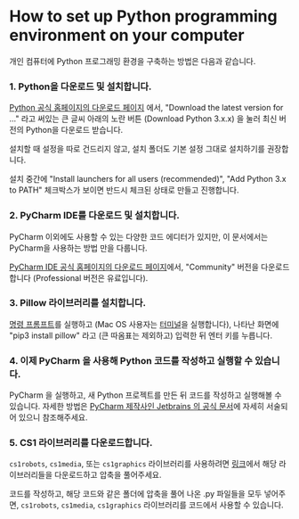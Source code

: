 # How to set up Python programming environment on your computer

개인 컴퓨터에 Python 프로그래밍 환경을 구축하는 방법은 다음과 같습니다.

### 1. Python을 다운로드 및 설치합니다.

[Python 공식 홈페이지의 다운로드 페이지](https://www.python.org/downloads/) 에서, "Download the latest version for ..." 라고 써있는 큰 글씨 아래의 노란 버튼 (Download Python 3.x.x) 을 눌러 최신 버전의 Python을 다운로드 받습니다.

설치할 때 설정을 따로 건드리지 않고, 설치 폴더도 기본 설정 그대로 설치하기를 권장합니다.

설치 중간에 "Install launchers for all users (recommended)", "Add Python 3.x to PATH" 체크박스가 보이면 반드시 체크된 상태로 만들고 진행합니다.

### 2. PyCharm IDE를 다운로드 및 설치합니다.

PyCharm 이외에도 사용할 수 있는 다양한 코드 에디터가 있지만, 이 문서에서는 PyCharm을 사용하는 방법 만을 다룹니다. 

[PyCharm IDE 공식 홈페이지의 다운로드 페이지](https://www.jetbrains.com/pycharm/download/)에서, "Community" 버전을 다운로드 합니다 (Professional 버전은 유료입니다).

### 3. Pillow 라이브러리를 설치합니다.

[명령 프롬프트](https://ko.wikihow.com/%EC%9C%88%EB%8F%84%EC%9A%B0%EC%A6%88%EC%97%90%EC%84%9C-%EB%AA%85%EB%A0%B9-%ED%94%84%EB%A1%AC%ED%94%84%ED%8A%B8%EB%A5%BC-%EC%97%AC%EB%8A%94-%EB%B0%A9%EB%B2%95)를 실행하고 (Mac OS 사용자는 [터미널](https://support.apple.com/ko-kr/guide/terminal/apd5265185d-f365-44cb-8b09-71a064a42125/mac#:~:text=Mac%EC%97%90%EC%84%9C%20%EB%8B%A4%EC%9D%8C%20%EC%A4%91%20%ED%95%98%EB%82%98,%ED%84%B0%EB%AF%B8%EB%84%90%EC%9D%84%20%EC%9D%B4%EC%A4%91%20%ED%81%B4%EB%A6%AD%ED%95%98%EC%8B%AD%EC%8B%9C%EC%98%A4.)을 실행합니다), 나타난 화면에 "pip3 install pillow" 라고 (큰 따옴표는 제외하고) 입력한 뒤 엔터 키를 누릅니다.

### 4. 이제 PyCharm 을 사용해 Python 코드를 작성하고 실행할 수 있습니다.

PyCharm 을 실행하고, 새 Python 프로젝트를 만든 뒤 코드를 작성하고 실행해볼 수 있습니다. 자세한 방법은 [PyCharm 제작사인 Jetbrains 의 공식 문서](https://www.jetbrains.com/help/pycharm/creating-and-running-your-first-python-project.html)에 자세히 서술되어 있으니 참조해주세요.

### 5. CS1 라이브러리를 다운로드합니다.

`cs1robots`, `cs1media`, 또는 `cs1graphics` 라이브러리를 사용하려면 [링크](/bat51501/downloads/cs1_modules.zip)에서 해당 라이브러리들을 다운로드하고 압축을 풀어주세요. 

코드를 작성하고, 해당 코드와 같은 폴더에 압축을 풀어 나온 .py 파일들을 모두 넣어주면, `cs1robots`, `cs1media`, `cs1graphics` 라이브러리를 코드에서 사용할 수 있습니다.